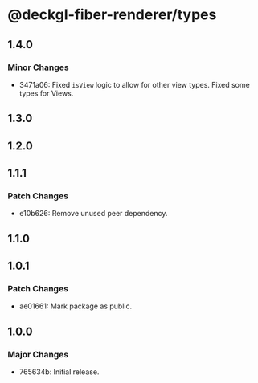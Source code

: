 # @deckgl-fiber-renderer/types

## 1.4.0

### Minor Changes

- 3471a06: Fixed `isView` logic to allow for other view types.
  Fixed some types for Views.

## 1.3.0

## 1.2.0

## 1.1.1

### Patch Changes

- e10b626: Remove unused peer dependency.

## 1.1.0

## 1.0.1

### Patch Changes

- ae01661: Mark package as public.

## 1.0.0

### Major Changes

- 765634b: Initial release.
